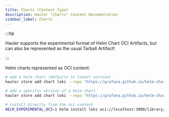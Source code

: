 ```yaml
---
title: Charts (Content Type)
description: Hauler "Charts" Content Documentation
sidebar_label: Charts
---
```


:::tip

Hauler supports the experimental format of Helm Chart OCI Artifacts, but can also be represented as the usual Tarball Artifact!

:::

Helm charts represented as OCI content:

```bash
# add a helm chart (defaults to latest version)
hauler store add chart loki --repo "https://grafana.github.io/helm-charts"

# add a specific version of a helm chart
hauler store add chart loki --repo "https://grafana.github.io/helm-charts" --version 2.8.1

# install directly from the oci content
HELM_EXPERIMENTAL_OCI=1 helm install loki oci://localhost:3000/library/loki --version 2.8.1
```
